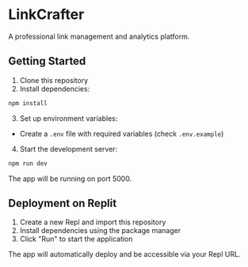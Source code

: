
# LinkCrafter

A professional link management and analytics platform.

## Getting Started

1. Clone this repository
2. Install dependencies:
```bash
npm install
```

3. Set up environment variables:
- Create a `.env` file with required variables (check `.env.example`)

4. Start the development server:
```bash
npm run dev
```

The app will be running on port 5000.

## Deployment on Replit

1. Create a new Repl and import this repository
2. Install dependencies using the package manager
3. Click "Run" to start the application

The app will automatically deploy and be accessible via your Repl URL.
